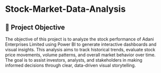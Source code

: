 # Stock-Market-Data-Analysis

## 📌 Project Objective
The objective of this project is to analyze the stock performance of Adani Enterprises Limited using Power BI to generate interactive dashboards and visual insights. This analysis aims to track historical trends, evaluate stock price movements, volume patterns, and overall market behavior over time. The goal is to assist investors, analysts, and stakeholders in making informed decisions through clear, data-driven visual storytelling.
